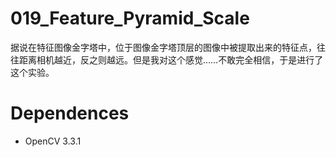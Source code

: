 # 019_Feature_Pyramid_Scale

据说在特征图像金字塔中，位于图像金字塔顶层的图像中被提取出来的特征点，往往距离相机越近，反之则越远。但是我对这个感觉……不敢完全相信，于是进行了这个实验。

# Dependences

- OpenCV 3.3.1


